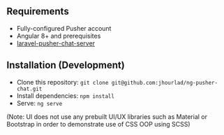 ## Requirements
- Fully-configured Pusher account
- Angular 8+ and prerequisites
- [laravel-pusher-chat-server](https://github.com/jhourlad/laravel-pusher-chat-server)


## Installation (Development)
- Clone this repository: `git clone git@github.com:jhourlad/ng-pusher-chat.git`
- Install dependencies: `npm install`
- Serve: `ng serve`

(Note: UI does not use any prebuilt UI/UX libraries such as Material or Bootstrap in order to demonstrate use of CSS OOP using SCSS)
